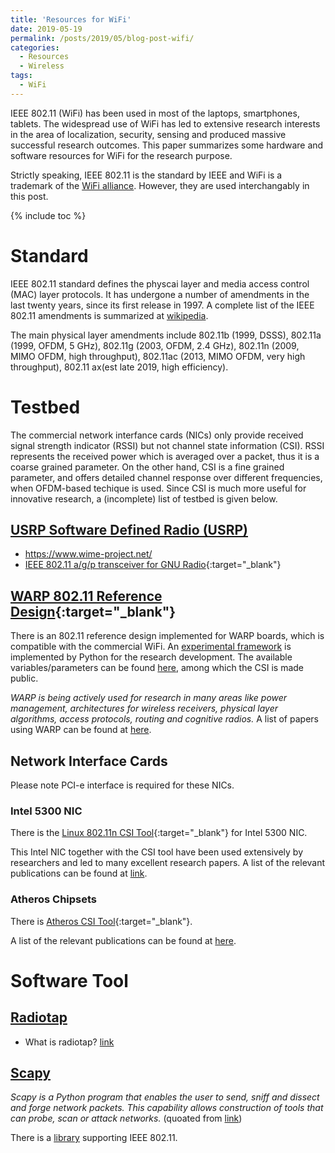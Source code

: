 ```yaml
---
title: 'Resources for WiFi'
date: 2019-05-19
permalink: /posts/2019/05/blog-post-wifi/
categories:
  - Resources
  - Wireless  
tags:
  - WiFi
---
```


IEEE 802.11 (WiFi) has been used in most of the laptops, smartphones, tablets. The widespread use of WiFi has led to extensive research interests in the area of localization, security, sensing and produced massive successful research outcomes. This paper summarizes some hardware and software resources for WiFi for the research purpose.

Strictly speaking, IEEE 802.11 is the standard by IEEE and WiFi is a trademark of the [WiFi alliance](https://www.wi-fi.org/). However, they are used interchangably in this post.

{% include toc %}

# Standard
IEEE 802.11 standard defines the physcai layer and media access control (MAC) layer protocols. It has undergone a number of amendments in the last twenty years, since its first release in 1997. A complete list of the IEEE 802.11 amendments is summarized at [wikipedia](https://en.wikipedia.org/wiki/IEEE_802.11).

The main physical layer amendments include 802.11b (1999, DSSS), 802.11a (1999, OFDM, 5 GHz), 802.11g (2003, OFDM, 2.4 GHz), 802.11n (2009, MIMO OFDM, high throughput), 802.11ac (2013, MIMO OFDM, very high throughput), 802.11 ax(est late 2019, high efficiency).

# Testbed
The commercial network interfance cards (NICs) only provide received signal strength indicator (RSSI) but not channel state information (CSI). RSSI represents the received power which is averaged over a packet, thus it is a coarse grained parameter. On the other hand, CSI is a fine grained parameter, and offers detailed channel response over different frequencies, when OFDM-based techique is used. Since CSI is much more useful for innovative research, a (incomplete) list of testbed is given below.

## [USRP Software Defined Radio (USRP)](https://www.ettus.com/products/)
* https://www.wime-project.net/
* [IEEE 802.11 a/g/p transceiver for GNU Radio](https://github.com/bastibl/gr-ieee802-11){:target="_blank"}

## [WARP 802.11 Reference Design](http://warpproject.org/trac/wiki/802.11){:target="_blank"}
There is an 802.11 reference design implemented for WARP boards, which is compatible with the commercial WiFi. An [experimental framework](http://warpproject.org/trac/wiki/802.11/wlan_exp) is implemented by Python for the research development. The available variables/parameters can be found [here](http://warpproject.org/trac/wiki/802.11/wlan_exp/log/entry_types), among which the CSI is made public.

_WARP is being actively used for research in many areas like power management, architectures for wireless receivers, physical layer algorithms, access protocols, routing and cognitive radios._ 
A list of papers using WARP can be found at [here](http://warpproject.org/trac/wiki/PapersandPresentations).

## Network Interface Cards
Please note PCI-e interface is required for these NICs.

### Intel 5300 NIC
There is the [Linux 802.11n CSI Tool](https://dhalperi.github.io/linux-80211n-csitool/){:target="_blank"} for Intel 5300 NIC.

This Intel NIC together with the CSI tool have been used extensively by researchers and led to many excellent research papers. A list of the relevant publications can be found at [link](https://dhalperi.github.io/linux-80211n-csitool/#publicationss).

### Atheros Chipsets
There is [Atheros CSI Tool](https://wands.sg/AtherosCSI/){:target="_blank"}.

A list of the relevant publications can be found at [here](https://wands.sg/research/wifi/AtherosCSI/#Users).

# Software Tool
## [Radiotap](https://www.radiotap.org/)
* What is radiotap? [link](http://wifinigel.blogspot.com/2013/11/what-are-radiotap-headers.html)

## [Scapy](https://scapy.net/)
_Scapy is a Python program that enables the user to send, sniff and dissect and forge network packets. This capability allows construction of tools that can probe, scan or attack networks._ (quoated from [link](https://scapy.readthedocs.io/en/latest/introduction.html#about-scapy))

There is a [library](https://github.com/secdev/scapy/blob/master/scapy/layers/dot11.py) supporting IEEE 802.11.


